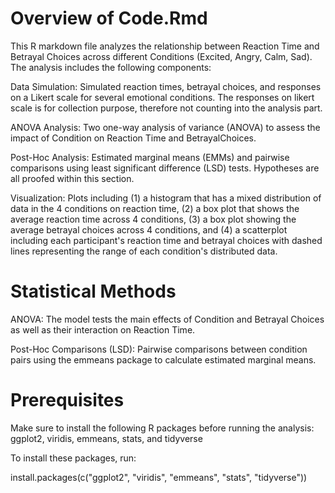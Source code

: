 # Overview of Code.Rmd

This R markdown file analyzes the relationship between Reaction Time and Betrayal Choices across different Conditions (Excited, Angry, Calm, Sad). The analysis includes the following components:

Data Simulation: Simulated reaction times, betrayal choices, and responses on a Likert scale for several emotional conditions. The responses on likert scale is for collection purpose, therefore not counting into the analysis part.

ANOVA Analysis: Two one-way analysis of variance (ANOVA) to assess the impact of Condition on Reaction Time and BetrayalChoices.

Post-Hoc Analysis: Estimated marginal means (EMMs) and pairwise comparisons using least significant difference (LSD) tests. Hypotheses are all proofed within this section.

Visualization: Plots including (1) a histogram that has a mixed distribution of data in the 4 conditions on reaction time, (2) a box plot that shows the average reaction time across 4 conditions, (3) a box plot showing the average betrayal choices across 4 conditions, and (4) a scatterplot including each participant's reaction time and betrayal choices with dashed lines representing the range of each condition's distributed data.

# Statistical Methods
ANOVA: The model tests the main effects of Condition and Betrayal Choices as well as their interaction on Reaction Time.

Post-Hoc Comparisons (LSD): Pairwise comparisons between condition pairs using the emmeans package to calculate estimated marginal means.

# Prerequisites
Make sure to install the following R packages before running the analysis:
ggplot2, viridis, emmeans, stats, and tidyverse

To install these packages, run:

install.packages(c("ggplot2", "viridis", "emmeans", "stats", "tidyverse"))